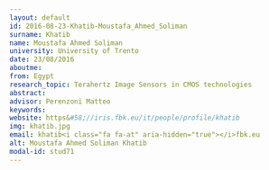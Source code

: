 ```yaml
---
layout: default 
id: 2016-08-23-Khatib-Moustafa_Ahmed_Soliman
surname: Khatib
name: Moustafa Ahmed Soliman
university: University of Trento
date: 23/08/2016
aboutme: 
from: Egypt
research_topic: Terahertz Image Sensors in CMOS technologies
abstract: 
advisor: Perenzoni Matteo
keywords: 
website: https&#58;//iris.fbk.eu/it/people/profile/khatib
img: khatib.jpg
email: khatib<i class="fa fa-at" aria-hidden="true"></i>fbk.eu
alt: Moustafa Ahmed Soliman Khatib
modal-id: stud71
---
```

